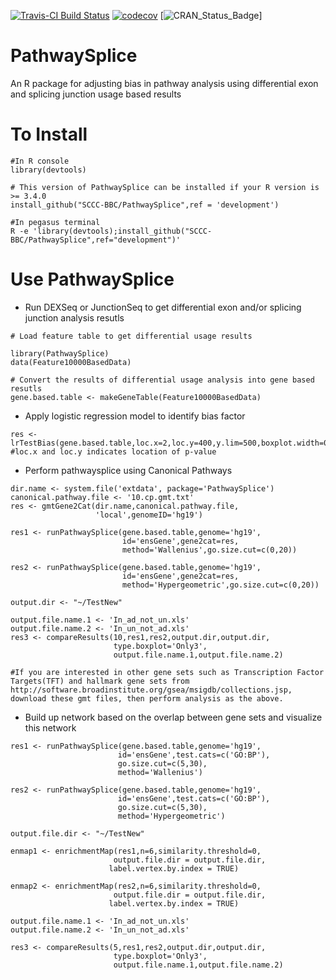 [![Travis-CI Build Status](https://travis-ci.org/SCCC-BBC/PathwaySplice.svg?branch=master)](https://travis-ci.org/SCCC-BBC/PathwaySplice)
[![codecov](https://codecov.io/github/SCCC-BBC/PathwaySplice/coverage.svg?branch=master)](https://codecov.io/github/SCCC-BBC/PathwaySplice)
[![CRAN_Status_Badge](http://www.r-pkg.org/badges/version/PathwaySplice)]

# PathwaySplice
An R package for adjusting bias in pathway analysis using differential exon and splicing junction usage based results

# To Install

```{r eval=TRUE}
#In R console
library(devtools)

# This version of PathwaySplice can be installed if your R version is >= 3.4.0
install_github("SCCC-BBC/PathwaySplice",ref = 'development')

#In pegasus terminal 
R -e 'library(devtools);install_github("SCCC-BBC/PathwaySplice",ref="development")'

```

# Use PathwaySplice

+ Run DEXSeq or JunctionSeq to get differential exon and/or splicing junction analysis resutls 

```{r eval=TRUE}
# Load feature table to get differential usage results

library(PathwaySplice)
data(Feature10000BasedData)

# Convert the results of differential usage analysis into gene based resutls
gene.based.table <- makeGeneTable(Feature10000BasedData)
```

+ Apply logistic regression model to identify bias factor
```{r eval=TRUE}
res <- lrTestBias(gene.based.table,loc.x=2,loc.y=400,y.lim=500,boxplot.width=0.3)
#loc.x and loc.y indicates location of p-value
```

+ Perform pathwaysplice using Canonical Pathways
```{r eval=TRUE}
dir.name <- system.file('extdata', package='PathwaySplice')
canonical.pathway.file <- '10.cp.gmt.txt'
res <- gmtGene2Cat(dir.name,canonical.pathway.file,
                   'local',genomeID='hg19')

res1 <- runPathwaySplice(gene.based.table,genome='hg19',
                         id='ensGene',gene2cat=res,
                         method='Wallenius',go.size.cut=c(0,20))
                         
res2 <- runPathwaySplice(gene.based.table,genome='hg19',
                         id='ensGene',gene2cat=res,
                         method='Hypergeometric',go.size.cut=c(0,20))

output.dir <- "~/TestNew"
 
output.file.name.1 <- 'In_ad_not_un.xls'
output.file.name.2 <- 'In_un_not_ad.xls'
res3 <- compareResults(10,res1,res2,output.dir,output.dir,
                       type.boxplot='Only3',
                       output.file.name.1,output.file.name.2)

#If you are interested in other gene sets such as Transcription Factor Targets(TFT) and hallmark gene sets from http://software.broadinstitute.org/gsea/msigdb/collections.jsp, download these gmt files, then perform analysis as the above.

```

+ Build up network based on the overlap between gene sets and visualize this network

```{r eval=TRUE}
res1 <- runPathwaySplice(gene.based.table,genome='hg19',
                        id='ensGene',test.cats=c('GO:BP'),
                        go.size.cut=c(5,30),
                        method='Wallenius')
                        
res2 <- runPathwaySplice(gene.based.table,genome='hg19',
                        id='ensGene',test.cats=c('GO:BP'),
                        go.size.cut=c(5,30),
                        method='Hypergeometric')
                        
output.file.dir <- "~/TestNew"

enmap1 <- enrichmentMap(res1,n=6,similarity.threshold=0,
                       output.file.dir = output.file.dir,
                      label.vertex.by.index = TRUE)
                      
enmap2 <- enrichmentMap(res2,n=6,similarity.threshold=0,
                       output.file.dir = output.file.dir,
                      label.vertex.by.index = TRUE)
                      
output.file.name.1 <- 'In_ad_not_un.xls'
output.file.name.2 <- 'In_un_not_ad.xls'

res3 <- compareResults(5,res1,res2,output.dir,output.dir,
                       type.boxplot='Only3',
                       output.file.name.1,output.file.name.2)
```